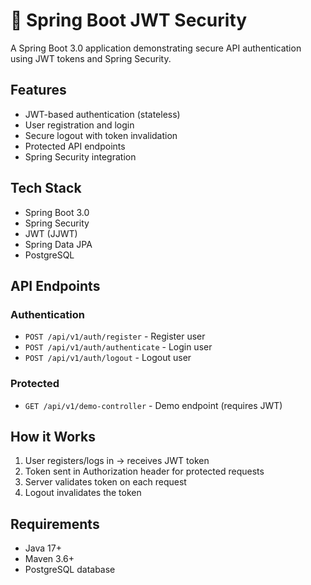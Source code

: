 # 🔐 Spring Boot JWT Security

A Spring Boot 3.0 application demonstrating secure API authentication using JWT tokens and Spring Security.

## Features

- JWT-based authentication (stateless)
- User registration and login
- Secure logout with token invalidation
- Protected API endpoints
- Spring Security integration

## Tech Stack

- Spring Boot 3.0
- Spring Security
- JWT (JJWT)
- Spring Data JPA
- PostgreSQL

## API Endpoints

### Authentication
- `POST /api/v1/auth/register` - Register user
- `POST /api/v1/auth/authenticate` - Login user
- `POST /api/v1/auth/logout` - Logout user

### Protected
- `GET /api/v1/demo-controller` - Demo endpoint (requires JWT)

## How it Works

1. User registers/logs in → receives JWT token
2. Token sent in Authorization header for protected requests
3. Server validates token on each request
4. Logout invalidates the token

## Requirements

- Java 17+
- Maven 3.6+
- PostgreSQL database

